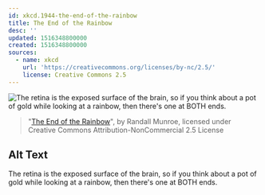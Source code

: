```yaml
---
id: xkcd.1944-the-end-of-the-rainbow
title: The End of the Rainbow
desc: ''
updated: 1516348800000
created: 1516348800000
sources:
  - name: xkcd
    url: 'https://creativecommons.org/licenses/by-nc/2.5/'
    license: Creative Commons 2.5
---
```

![The retina is the exposed surface of the brain, so if you think about a pot of gold while looking at a rainbow, then there's one at BOTH ends.](https://imgs.xkcd.com/comics/the_end_of_the_rainbow.png)
> "[The End of the Rainbow](https://xkcd.com/1944/)", by Randall Munroe, licensed under Creative Commons Attribution-NonCommercial 2.5 License

## Alt Text
The retina is the exposed surface of the brain, so if you think about a pot of gold while looking at a rainbow, then there's one at BOTH ends.
